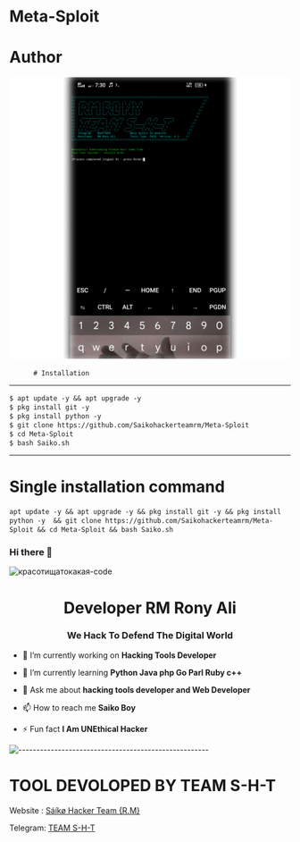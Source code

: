 # Meta-Sploit


# Author 
![Screenshot](https://github.com/Saikohackerteamrm/Meta-Sploit/blob/main/20250717_221740.jpg)

          # Installation
____________________

    $ apt update -y && apt upgrade -y
    $ pkg install git -y
    $ pkg install python -y
    $ git clone https://github.com/Saikohackerteamrm/Meta-Sploit
    $ cd Meta-Sploit
    $ bash Saiko.sh
    
_______________________________________
# Single installation command

    apt update -y && apt upgrade -y && pkg install git -y && pkg install python -y  && git clone https://github.com/Saikohackerteamrm/Meta-Sploit && cd Meta-Sploit && bash Saiko.sh
 ### Hi there 👋

<!--
**RM Rony Ali/Red Team** is a ✨ _special_ ✨ repository because its `README.md` (this file) appears on your GitHub profile.

Here are some ideas to get you started:

- 🔭 I’m currently working on ...
- 🌱 I’m currently learning ...
- 👯 I’m looking to collaborate on ...
- 🤔 I’m looking for help with ...
- 💬 Ask me about ...
- 📫 How to reach me: ...
- 😄 Pronouns: ...
- ⚡ Fun fact: ...
-->
![красотищатокакая-code](https://user-images.githubusercontent.com/88341460/189535591-84f204da-08af-4989-821f-e6608902a4a1.gif)                  


<h1 align="center">Developer RM Rony Ali</h1>
<h3 align="center">We Hack To Defend The Digital World </h3>

- 🔭 I’m currently working on **Hacking Tools Developer**

- 🌱 I’m currently learning **Python Java php Go Parl Ruby c++**

- 💬 Ask me about **hacking tools developer and Web Developer**

- 📫 How to reach me **Saiko Boy**

- ⚡ Fun fact **I Am UNEthical Hacker**                                                                                                                                                                                                                                                                                                                             

![-----------------------------------------------------](https://raw.githubusercontent.com/andreasbm/readme/maste/assets/lines/rainbow.png)

# TOOL DEVOLOPED BY TEAM S-H-T 

Website : [Sáíkø Hacker Team {R.M}](http://saikohackerteamrm.free.nf)

Telegram: [TEAM S-H-T](http://t.me/rm7669)
